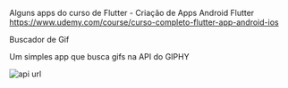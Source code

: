 Alguns apps do curso de Flutter - Criação de Apps Android Flutter
https://www.udemy.com/course/curso-completo-flutter-app-android-ios

Buscador de Gif

Um simples app que busca gifs na API do GIPHY

![api url](https://i.imgur.com/QqWGXlR.png)
